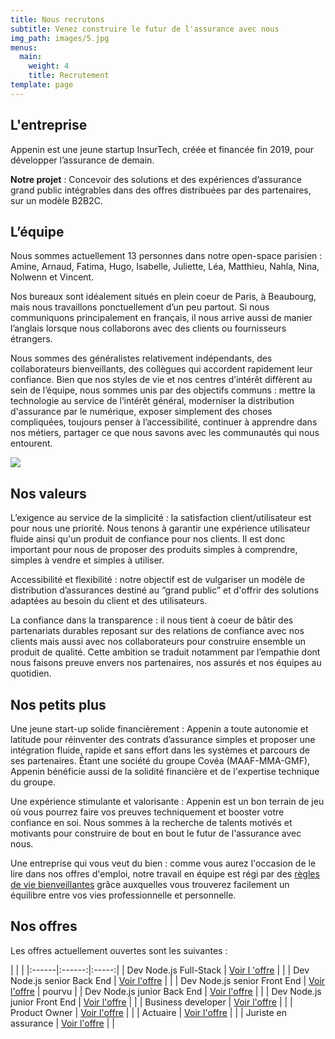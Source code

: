 ```yaml
---
title: Nous recrutons
subtitle: Venez construire le futur de l'assurance avec nous
img_path: images/5.jpg
menus:
  main:
    weight: 4
    title: Recrutement
template: page
---
```


## L'entreprise

Appenin est une jeune startup InsurTech, créée et financée fin 2019, pour développer l’assurance de demain.

<b>Notre projet</b> : Concevoir des solutions et des expériences d’assurance grand public intégrables dans des offres distribuées par des partenaires, sur un modèle B2B2C.

## L’équipe

Nous sommes actuellement 13 personnes dans notre open-space parisien : Amine, Arnaud, Fatima, Hugo, Isabelle, Juliette, Léa, Matthieu, Nahla, Nina, Nolwenn et Vincent. 

Nos bureaux sont idéalement situés en plein coeur de Paris, à Beaubourg, mais nous travaillons ponctuellement d’un peu partout. Si nous communiquons principalement en 
français, il nous arrive aussi de manier l’anglais lorsque nous collaborons avec des clients ou 
fournisseurs étrangers.

Nous sommes des généralistes relativement indépendants, des collaborateurs bienveillants, des collègues qui accordent rapidement leur confiance. 
Bien que nos styles de vie et nos centres d’intérêt diffèrent au sein de l’équipe, nous sommes unis par des objectifs communs : mettre la technologie au service 
de l’intérêt général, moderniser la distribution d'assurance par le numérique, exposer simplement des choses compliquées, toujours penser à l’accessibilité, 
continuer à apprendre dans nos métiers, partager ce que nous savons avec les communautés qui nous entourent.

<img src="/images/11.jpg">

## Nos valeurs 

L’exigence au service de la simplicité : la satisfaction client/utilisateur est pour nous une priorité. Nous tenons à garantir une expérience utilisateur fluide ainsi
qu'un produit de confiance pour nos clients. Il est donc important pour nous de proposer des produits simples à comprendre, simples à vendre et simples à utiliser. 

Accessibilité et flexibilité : notre objectif est de vulgariser un modèle de distribution d’assurances destiné au “grand public” et d'offrir des solutions adaptées au
besoin du client et des utilisateurs. 

La confiance dans la transparence : il nous tient à coeur de bâtir des partenariats durables reposant sur des relations de confiance avec nos clients 
mais aussi avec nos collaborateurs pour construire ensemble un produit de qualité. Cette ambition se traduit notamment par l’empathie dont nous faisons preuve envers nos
partenaires, nos assurés et nos équipes au quotidien. 


## Nos petits plus 

Une jeune start-up solide financièrement : Appenin a toute autonomie et latitude pour réinventer des contrats d’assurance simples et proposer une intégration fluide,
rapide et sans effort dans les systèmes et parcours de ses partenaires. Étant une société du groupe Covéa (MAAF-MMA-GMF), Appenin bénéficie aussi de la solidité
financière et de l'expertise technique du groupe. 

Une expérience stimulante et valorisante : Appenin est un bon terrain de jeu où vous pourrez faire vos preuves techniquement et booster votre confiance en soi. Nous sommes à la recherche de talents motivés et motivants pour construire de bout en bout le futur de l'assurance avec nous. 

Une entreprise qui vous veut du bien : comme vous aurez l'occasion de le lire dans nos offres d'emploi, notre travail en équipe est régi par des [règles de vie
bienveillantes](https://appenin.github.io/appenin/charte.html) grâce auxquelles vous trouverez facilement un équilibre entre vos vies professionnelle et personnelle.


## Nos offres 

Les offres actuellement ouvertes sont les suivantes :

|   |   |
|:------|:------:|:-----:|
| Dev Node.js Full-Stack | <a href="/offers/developer-node-js-full-stack/" class="button">Voir l 'offre</a>  | |
| Dev Node.js senior Back End | <a href="/offers/developer-node-js-senior-back/" class="button">Voir l'offre</a>  | |
| Dev Node.js senior Front End | <a href="/offers/developer-node-js-senior-front/" class="button">Voir l'offre</a>  | <span class="mini-rubber-stamp">pourvu</span> |
| Dev Node.js junior Back End | <a href="/offers/developer-node-js-junior-back/" class="button">Voir l'offre</a>  | |
| Dev Node.js junior Front End | <a href="/offers/developer-node-js-junior-front/" class="button">Voir l'offre</a>  | |
| Business developer | <a href="/offers/business-developer/" class="button">Voir l'offre</a> | |
| Product Owner | <a href="/offers/product-owner/" class="button">Voir l'offre</a> | |
| Actuaire | <a href="/offers/actuaire/" class="button">Voir l'offre</a> | |
| Juriste en assurance | <a href="/offers/juriste-en-assurance/" class="button">Voir l'offre</a> | |

